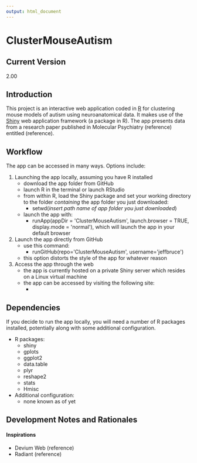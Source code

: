 ```yaml
---
output: html_document
---
```

# ClusterMouseAutism

## Current Version

2.00

## Introduction

This project is an interactive web application coded in [R][1] for clustering mouse models of autism using neuroanatomical data.  It makes use of the [Shiny][2] web application framework (a package in R).  The app presents data from a research paper published in Molecular Psychiatry (reference) entitled <insert paper title> (reference).  

## Workflow

The app can be accessed in many ways.  Options include:

1. Launching the app locally, assuming you have R installed
    - download the app folder from GitHub
    - launch R in the terminal or launch RStudio
    - from within R, load the Shiny package and set your working directory to the folder _containing_ the app folder you just downloaded: 
        - setwd(_insert path name of app folder you just downloaded_)
    - launch the app with: 
        - runApp(appDir = 'ClusterMouseAutism', launch.browser = TRUE, display.mode = 'normal'), which will launch the app in your default browser
2. Launch the app directly from GitHub
    - use this command: 
        - runGitHub(repo='ClusterMouseAutism', username='jeffbruce')
    - this option distorts the style of the app for whatever reason
3. Access the app through the web
    - the app is currently hosted on a private Shiny server which resides on a Linux virtual machine
    - the app can be accessed by visiting the following site: 
        - <insert domain here>

## Dependencies

If you decide to run the app locally, you will need a number of R packages installed, potentially along with some additional configuration.

- R packages:
    - shiny
    - gplots
    - ggplot2
    - data.table
    - plyr
    - reshape2
    - stats
    - Hmisc
- Additional configuration:
    - none known as of yet

## Development Notes and Rationales

#### Inspirations

- Devium Web (reference)
- Radiant (reference)

<!---
References
-->
[1]: http://www.r-project.org/
[2]: http://shiny.rstudio.com/